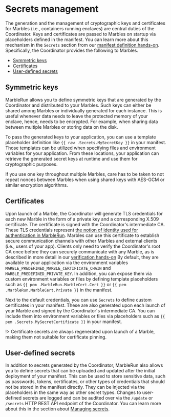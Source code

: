 # Secrets management

The generation and the management of cryptographic keys and certificates for Marbles (i.e., containers running enclaves) are central duties of the Coordinator. Keys and certificates are passed to Marbles on startup via placeholders defined in the manifest. You can learn more about this mechanism in the `Secrets` section from our [manifest definition hands-on](workflows/define-manifest.md?id=secrets). Specifically, the Coordinator provides the following to Marbles.

* [Symmetric keys](#symmetric-keys)
* [Certificates](#certificates)
* [User-defined secrets](#user-defined-secrets)

## Symmetric keys
MarbleRun allows you to define symmetric keys that are generated by the Coordinator and distributed to your Marbles.
Such keys can either be shared among Marbles or individually generated for each instance.
This is useful whenever data needs to leave the protected memory of your enclave, hence, needs to be encrypted. For example, when sharing data between multiple Marbles or storing data on the disk.

To pass the generated keys to your application, you can use a template placeholder definition like `{{ raw .Secrets.MySecretKey }}` in your manifest. Those templates can be utilized when specifying files and environment variables for your application. From these locations, your application can retrieve the generated secret keys at runtime and use them for cryptographic purposes.

If you use one key throughout multiple Marbles, care has to be taken to not repeat nonces between Marbles when using shared keys with AES-GCM or similar encryption algorithms.

## Certificates
Upon launch of a Marble, the Coordinator will generate TLS credentials for each new Marble in the form of a private key and a corresponding X.509 certificate.  The certificate is signed with the Coordinator's intermediate CA. These TLS credentials represent [the notion of identity used for authentication in MarbleRun](features/attestation.md). Marbles can use this certificate to establish secure communication channels with other Marbles and external clients (i.e., users of your app). Clients only need to verify the Coordinator's root CA once before they can securely communicate with any Marble, as is described in more detail in our [verification hands-on](workflows/verification.md) By default, they are available to your application via the environment variables `MARBLE_PREDEFINED_MARBLE_CERTIFICATE_CHAIN` and `MARBLE_PREDEFINED_PRIVATE_KEY`. In addition, you can expose them via custom environment variables or files by defining template placeholders such as `{{ pem .MarbleRun.MarbleCert.Cert }}` or `{{ pem .MarbleRun.MarbleCert.Private }}` in the manifest.

Next to the default credentials, you can use `Secrets` to define custom certificates in your manifest. These are also generated upon each launch of your Marble and signed by the Coordinator's intermediate CA. You can include them into environment variables or files via placeholders such as `{{ pem .Secrets.MySecretCertificate }}` in your manifest.

!> Certificate secrets are always regenerated upon launch of a Marble, making them not suitable for certificate pinning.

## User-defined secrets

In addition to secrets generated by the Coordinator, MarbleRun also allows you to define secrets that can be uploaded and updated after the initial deployment of your manifest. This can be used to store sensitive data, such as passwords, tokens, certificates, or other types of credentials that should not be stored in the manifest directly. They can be injected via the placeholders in the same way as other secret types. Changes to user-defined secrets are logged and can be audited over via the `/update` or `/secrets` HTTP REST API endpoint of the Coordinator. You can learn more about this in the section about [Managing secrets](workflows/managing-secrets).

